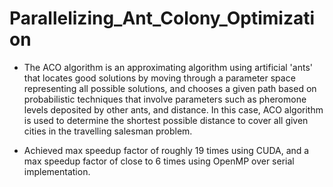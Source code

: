 # Parallelizing_Ant_Colony_Optimization
-	The ACO algorithm is an approximating algorithm using artificial 'ants' that locates good solutions by moving through a parameter space representing all possible solutions, and chooses a given path based on probabilistic techniques that involve parameters such as pheromone levels deposited by other ants, and distance. In this case, ACO algorithm is used to determine the shortest possible distance to cover all given cities in the travelling salesman problem. 

- Achieved max speedup factor of roughly 19 times using CUDA, and a max speedup factor of close to 6 times using OpenMP over serial implementation. 
